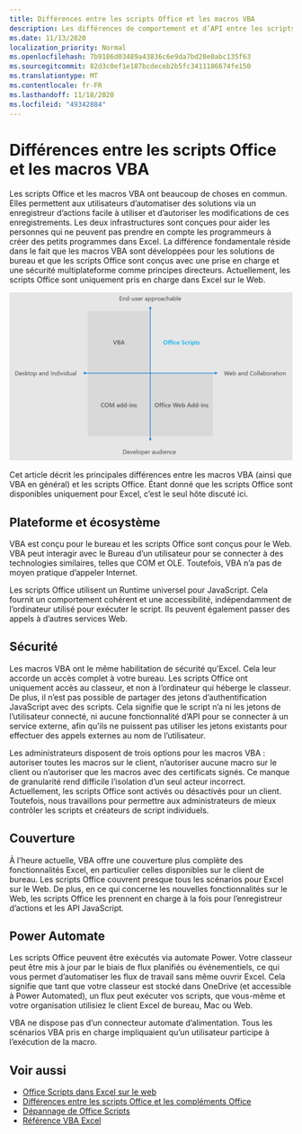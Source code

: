 ```yaml
---
title: Différences entre les scripts Office et les macros VBA
description: Les différences de comportement et d’API entre les scripts Office et les macros VBA Excel.
ms.date: 11/13/2020
localization_priority: Normal
ms.openlocfilehash: 7b9186d03489a43836c6e9da7bd28e0abc135f63
ms.sourcegitcommit: 82d3c0ef1e187bcdeceb2b5fc3411186674fe150
ms.translationtype: MT
ms.contentlocale: fr-FR
ms.lasthandoff: 11/18/2020
ms.locfileid: "49342884"
---
```

# <a name="differences-between-office-scripts-and-vba-macros"></a>Différences entre les scripts Office et les macros VBA

Les scripts Office et les macros VBA ont beaucoup de choses en commun. Elles permettent aux utilisateurs d’automatiser des solutions via un enregistreur d’actions facile à utiliser et d’autoriser les modifications de ces enregistrements. Les deux infrastructures sont conçues pour aider les personnes qui ne peuvent pas prendre en compte les programmeurs à créer des petits programmes dans Excel.
La différence fondamentale réside dans le fait que les macros VBA sont développées pour les solutions de bureau et que les scripts Office sont conçus avec une prise en charge et une sécurité multiplateforme comme principes directeurs. Actuellement, les scripts Office sont uniquement pris en charge dans Excel sur le Web.

![Diagramme à quatre quadrants présentant les zones ciblées pour différentes solutions d’extensibilité Office. Les scripts Office et les macros VBA sont conçus pour aider les utilisateurs finaux à créer des solutions, mais les scripts Office sont créés pour le Web et la collaboration (tandis que VBA est destiné à l’ordinateur de bureau).)](../images/office-programmability-diagram.png)

Cet article décrit les principales différences entre les macros VBA (ainsi que VBA en général) et les scripts Office. Étant donné que les scripts Office sont disponibles uniquement pour Excel, c’est le seul hôte discuté ici.

## <a name="platform-and-ecosystem"></a>Plateforme et écosystème

VBA est conçu pour le bureau et les scripts Office sont conçus pour le Web. VBA peut interagir avec le Bureau d’un utilisateur pour se connecter à des technologies similaires, telles que COM et OLE. Toutefois, VBA n’a pas de moyen pratique d’appeler Internet.

Les scripts Office utilisent un Runtime universel pour JavaScript. Cela fournit un comportement cohérent et une accessibilité, indépendamment de l’ordinateur utilisé pour exécuter le script. Ils peuvent également passer des appels à d’autres services Web.

## <a name="security"></a>Sécurité

Les macros VBA ont le même habilitation de sécurité qu’Excel. Cela leur accorde un accès complet à votre bureau. Les scripts Office ont uniquement accès au classeur, et non à l’ordinateur qui héberge le classeur. De plus, il n’est pas possible de partager des jetons d’authentification JavaScript avec des scripts. Cela signifie que le script n’a ni les jetons de l’utilisateur connecté, ni aucune fonctionnalité d’API pour se connecter à un service externe, afin qu’ils ne puissent pas utiliser les jetons existants pour effectuer des appels externes au nom de l’utilisateur.

Les administrateurs disposent de trois options pour les macros VBA : autoriser toutes les macros sur le client, n’autoriser aucune macro sur le client ou n’autoriser que les macros avec des certificats signés. Ce manque de granularité rend difficile l’isolation d’un seul acteur incorrect. Actuellement, les scripts Office sont activés ou désactivés pour un client. Toutefois, nous travaillons pour permettre aux administrateurs de mieux contrôler les scripts et créateurs de script individuels.

## <a name="coverage"></a>Couverture

À l’heure actuelle, VBA offre une couverture plus complète des fonctionnalités Excel, en particulier celles disponibles sur le client de bureau. Les scripts Office couvrent presque tous les scénarios pour Excel sur le Web. De plus, en ce qui concerne les nouvelles fonctionnalités sur le Web, les scripts Office les prennent en charge à la fois pour l’enregistreur d’actions et les API JavaScript.

## <a name="power-automate"></a>Power Automate

Les scripts Office peuvent être exécutés via automate Power. Votre classeur peut être mis à jour par le biais de flux planifiés ou événementiels, ce qui vous permet d’automatiser les flux de travail sans même ouvrir Excel. Cela signifie que tant que votre classeur est stocké dans OneDrive (et accessible à Power Automated), un flux peut exécuter vos scripts, que vous-même et votre organisation utilisiez le client Excel de bureau, Mac ou Web.

VBA ne dispose pas d’un connecteur automate d’alimentation. Tous les scénarios VBA pris en charge impliquaient qu’un utilisateur participe à l’exécution de la macro.

## <a name="see-also"></a>Voir aussi

- [Office Scripts dans Excel sur le web](../overview/excel.md)
- [Différences entre les scripts Office et les compléments Office](add-ins-differences.md)
- [Dépannage de Office Scripts](../testing/troubleshooting.md)
- [Référence VBA Excel](/office/vba/api/overview/excel)
